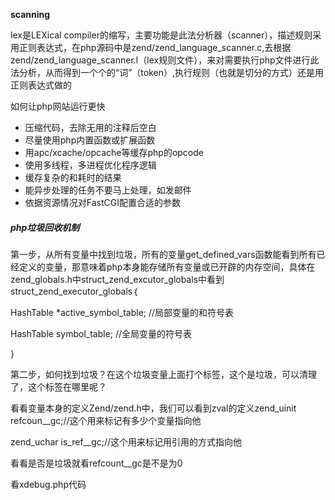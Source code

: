 





**scanning**

lex是LEXical compiler的缩写，主要功能是此法分析器（scanner），描述规则采用正则表达式，在php源码中是zend/zend_language_scanner.c,去根据zend/zend_language_scanner.l（lex规则文件），来对需要执行php文件进行此法分析，从而得到一个个的“词”（token）,执行规则（也就是切分的方式）还是用正则表达式做的







如何让php网站运行更快

- 压缩代码，去除无用的注释后空白
- 尽量使用php内置函数或扩展函数
- 用apc/xcache/opcache等缓存php的opcode
- 使用多线程，多进程优化程序逻辑
- 缓存复杂的和耗时的结果
- 能异步处理的任务不要马上处理，如发邮件
- 依据资源情况对FastCGI配置合适的参数

##### php垃圾回收机制

第一步，从所有变量中找到垃圾，所有的变量get_defined_vars函数能看到所有已经定义的变量，那意味着php本身能存储所有变量或已开辟的内存空间，具体在zend_globals.h中struct_zend_excutor_globals中看到struct_zend_executor_globals｛

HashTable  *active_symbol_table; //局部变量的和符号表

HashTable symbol_table; //全局变量的符号表

}

第二步，如何找到垃圾？在这个垃圾变量上面打个标签，这个是垃圾，可以清理了，这个标签在哪里呢？

看看变量本身的定义Zend/zend.h中，我们可以看到zval的定义zend_uinit refcoun__gc;//这个用来标记有多少个变量指向他

zend_uchar is_ref__gc;//这个用来标记用引用的方式指向他

看看是否是垃圾就看refcount__gc是不是为0

看xdebug.php代码